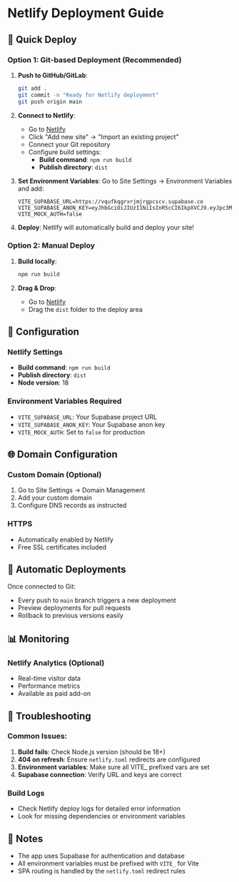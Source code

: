 # Netlify Deployment Guide

## 🚀 Quick Deploy

### Option 1: Git-based Deployment (Recommended)

1. **Push to GitHub/GitLab**:
   ```bash
   git add .
   git commit -m "Ready for Netlify deployment"
   git push origin main
   ```

2. **Connect to Netlify**:
   - Go to [Netlify](https://netlify.com)
   - Click "Add new site" → "Import an existing project"
   - Connect your Git repository
   - Configure build settings:
     - **Build command**: `npm run build`
     - **Publish directory**: `dist`

3. **Set Environment Variables**:
   Go to Site Settings → Environment Variables and add:
   ```
   VITE_SUPABASE_URL=https://vqufkqgrxrjmjrgpcscv.supabase.co
   VITE_SUPABASE_ANON_KEY=eyJhbGciOiJIUzI1NiIsInR5cCI6IkpXVCJ9.eyJpc3MiOiJzdXBhYmFzZSIsInJlZiI6InZxdWZrcWdyeHJqbWpyZ3Bjc2N2Iiwicm9sZSI6ImFub24iLCJpYXQiOjE3NTQ2ODA5ODEsImV4cCI6MjA3MDI1Njk4MX0.lb_jeVSkIYPmMpBOofEwjni8OpHazEhTNZzBOx0wwAI
   VITE_MOCK_AUTH=false
   ```

4. **Deploy**: Netlify will automatically build and deploy your site!

### Option 2: Manual Deploy

1. **Build locally**:
   ```bash
   npm run build
   ```

2. **Drag & Drop**:
   - Go to [Netlify](https://netlify.com)
   - Drag the `dist` folder to the deploy area

## 🔧 Configuration

### Netlify Settings
- **Build command**: `npm run build`
- **Publish directory**: `dist`
- **Node version**: 18

### Environment Variables Required
- `VITE_SUPABASE_URL`: Your Supabase project URL
- `VITE_SUPABASE_ANON_KEY`: Your Supabase anon key
- `VITE_MOCK_AUTH`: Set to `false` for production

## 🌐 Domain Configuration

### Custom Domain (Optional)
1. Go to Site Settings → Domain Management
2. Add your custom domain
3. Configure DNS records as instructed

### HTTPS
- Automatically enabled by Netlify
- Free SSL certificates included

## 🔄 Automatic Deployments

Once connected to Git:
- Every push to `main` branch triggers a new deployment
- Preview deployments for pull requests
- Rollback to previous versions easily

## 📊 Monitoring

### Netlify Analytics (Optional)
- Real-time visitor data
- Performance metrics
- Available as paid add-on

## 🐛 Troubleshooting

### Common Issues:
1. **Build fails**: Check Node.js version (should be 18+)
2. **404 on refresh**: Ensure `netlify.toml` redirects are configured
3. **Environment variables**: Make sure all VITE_ prefixed vars are set
4. **Supabase connection**: Verify URL and keys are correct

### Build Logs
- Check Netlify deploy logs for detailed error information
- Look for missing dependencies or environment variables

## 📝 Notes

- The app uses Supabase for authentication and database
- All environment variables must be prefixed with `VITE_` for Vite
- SPA routing is handled by the `netlify.toml` redirect rules
